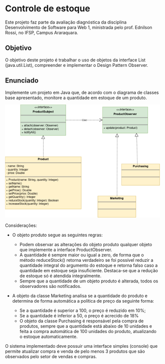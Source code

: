 # Controle de estoque

Este projeto faz parte da avaliação diagnóstica da disciplina Desenvolvimento de Software para Web 1, ministrada pelo prof. Ednilson Rossi, no IFSP, Campus Araraquara.

## Objetivo

O objetivo deste projeto é trabalhar o uso de objetos da interface List (java.util.List), compreender e implementar o Design Pattern Observer.

## Enunciado

Implemente um projeto em Java que, de acordo com o diagrama de classes base apresentado, monitore a quantidade em estoque de um produto.

![Diagrama de classes](assets/diagrama.png)

Considerações:

- O objeto produto segue as seguintes regras:
    - Podem observar as alterações do objeto produto qualquer objeto que implemente a interface ProductObserver.
    - A quantidade é sempre maior ou igual a zero, de forma que o método reduceStock() retorna verdadeiro se foi possível reduzir a quantidade integral do argumento do estoque e retorna falso caso a quantidade em estoque seja insuficiente. Destaca-se que a redução de estoque só é atendida integralmente.
    - Sempre que a quantidade de um objeto produto é alterada, todos os observadores são notificados.

- A objeto da classe Marketing analisa se a quantidade do produto e determina de forma automática a política de preço da seguinte forma:
    - Se a quantidade é superior a 100, o preço é reduzido em 10%;
    - Se a quantidade é inferior a 50, o preço é acrecido de 18%
    - O objeto da classe Purchasing é responsável pela compra de produtos, sempre que a quantidade está abaixo de 10 unidades e feita a compra automática de 100 unidades do produto, atualizando o estoque automaticamente.

O sistema implementado deve possuir uma interface simples (console) que permite atualizar compra e venda de pelo menos 3 produtos que são observados pelo setor de vendas e compras.
